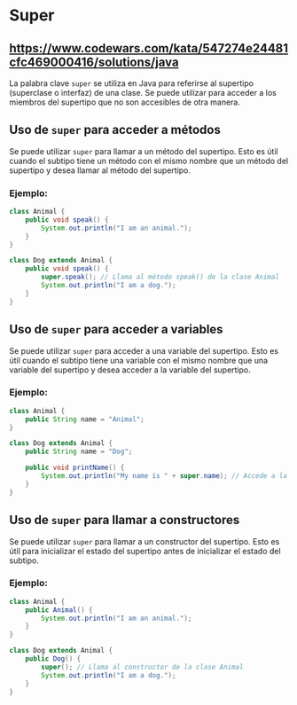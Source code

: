 # Super

## https://www.codewars.com/kata/547274e24481cfc469000416/solutions/java 


La palabra clave `super` se utiliza en Java para referirse al supertipo (superclase o interfaz) de una clase. Se puede utilizar para acceder a los miembros del supertipo que no son accesibles de otra manera.

## Uso de `super` para acceder a métodos

Se puede utilizar `super` para llamar a un método del supertipo. Esto es útil cuando el subtipo tiene un método con el mismo nombre que un método del supertipo y desea llamar al método del supertipo.

### Ejemplo:

```Java
class Animal {
    public void speak() {
        System.out.println("I am an animal.");
    }
}

class Dog extends Animal {
    public void speak() {
        super.speak(); // Llama al método speak() de la clase Animal
        System.out.println("I am a dog.");
    }
}
```

## Uso de `super` para acceder a variables

Se puede utilizar `super` para acceder a una variable del supertipo. Esto es útil cuando el subtipo tiene una variable con el mismo nombre que una variable del supertipo y desea acceder a la variable del supertipo.

### Ejemplo:

```Java
class Animal {
    public String name = "Animal";
}

class Dog extends Animal {
    public String name = "Dog";

    public void printName() {
        System.out.println("My name is " + super.name); // Accede a la variable name de la clase Animal
    }
}
```

## Uso de `super` para llamar a constructores

Se puede utilizar `super` para llamar a un constructor del supertipo. Esto es útil para inicializar el estado del supertipo antes de inicializar el estado del subtipo.

### Ejemplo:

```Java
class Animal {
    public Animal() {
        System.out.println("I am an animal.");
    }
}

class Dog extends Animal {
    public Dog() {
        super(); // Llama al constructor de la clase Animal
        System.out.println("I am a dog.");
    }
}
```
